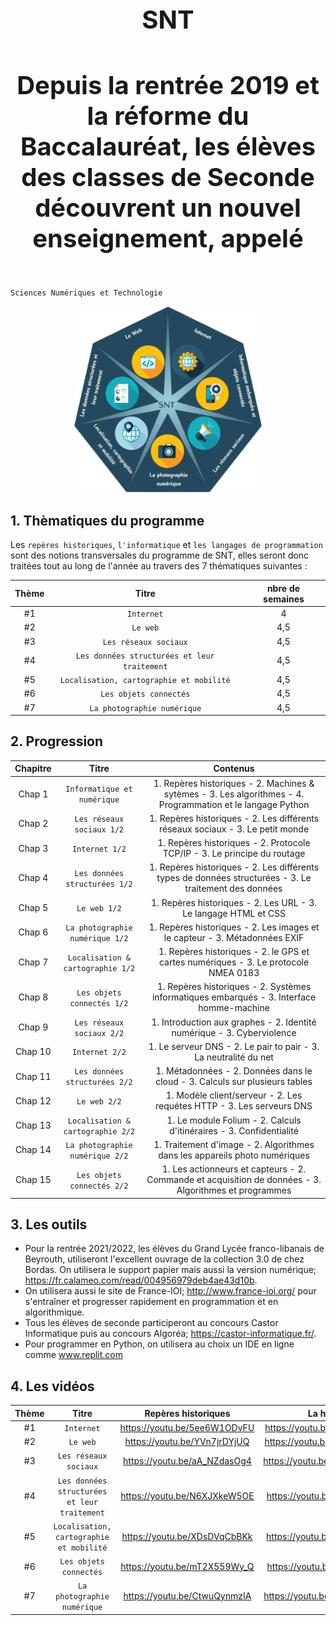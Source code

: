 

<h1 align="center" style="font-size:40px"> SNT </h1> 
<h4 align="center" style="font-size:40px"> Depuis la rentrée 2019 et la réforme du Baccalauréat, les élèves des classes de Seconde découvrent un nouvel enseignement, appelé   </h4> 

`Sciences Numériques et Technologie`        

<p align="center"> 
<img src="https://github.com/AlgoMaths/SNT/blob/main/SNT_logo.png" alt="SNT" width="300"> 
</p>

## **1. Thèmatiques du programme**

Les `repères historiques`, `l'informatique` et `les langages de programmation` sont des notions transversales du programme de SNT, elles seront donc traitées tout au long de l'année au travers des 7 thématiques suivantes :

| Thème | Titre | nbre de semaines |
| :-------------: |:-------------:| :-----: |
|  #1 | `Internet` | 4  |
|  #2 | `Le web` | 4,5 |
|  #3 | `Les réseaux sociaux` | 4,5 |
|  #4 | `Les données structurées et leur traitement` | 4,5 |
|  #5 | `Localisation, cartographie et mobilité` | 4,5 |
|  #6 | `Les objets connectés` | 4,5 |
|  #7 | `La photographie numérique` | 4,5 |     


## **2. Progression**

| Chapitre | Titre | Contenus |
| :-------------: |:-------------:| :-----: |
| Chap 1 | `Informatique et numérique` | 1. Repères historiques - 2. Machines & sytèmes - 3. Les algorithmes - 4. Programmation et le langage Python |
| Chap 2 | `Les réseaux sociaux 1/2` | 1. Repères historiques - 2. Les différents réseaux sociaux  - 3. Le petit monde |
| Chap 3 | `Internet 1/2` | 1. Repères historiques - 2. Protocole TCP/IP - 3. Le principe du routage |
| Chap 4 | `Les données structurées 1/2` | 1. Repères historiques - 2. Les différents types de données structurées - 3. Le traitement des données |
| Chap 5 | `Le web 1/2` | 1. Repères historiques - 2. Les URL - 3. Le langage HTML et CSS |
| Chap 6 | `La photographie numérique 1/2` | 1. Repères historiques - 2. Les images et le capteur - 3. Métadonnées EXIF |
| Chap 7 | `Localisation & cartographie 1/2` | 1. Repères historiques - 2. le GPS et cartes numériques - 3. Le protocole NMEA 0183 |
| Chap 8 | `Les objets connectés 1/2` | 1. Repères historiques - 2. Systèmes informatiques embarqués - 3. Interface homme-machine |
| Chap 9 | `Les réseaux sociaux 2/2` | 1. Introduction aux graphes - 2. Identité numérique  - 3. Cyberviolence |
| Chap 10 | `Internet 2/2` | 1. Le serveur DNS - 2. Le pair to pair  - 3. La neutralité du net |
| Chap 11 | `Les données structurées 2/2` | 1. Métadonnées - 2. Données dans le cloud - 3. Calculs sur plusieurs tables |
| Chap 12 | `Le web 2/2` | 1. Modèle client/serveur - 2. Les requétes HTTP - 3. Les serveurs DNS|
| Chap 13 | `Localisation & cartographie 2/2` | 1. Le module Folium - 2. Calculs d'itinéraires - 3. Confidentialité |
| Chap 14 | `La photographie numérique 2/2` | 1. Traitement d'image - 2. Algorithmes dans les appareils photo numériques |
| Chap 15 | `Les objets connectés 2/2` | 1. Les actionneurs et capteurs - 2. Commande et acquisition de données - 3. Algorithmes et programmes |

## **3. Les outils**

* Pour la rentrée 2021/2022, les élèves du Grand Lycée franco-libanais de Beyrouth, utiliseront l'excellent ouvrage de la collection 3.0 de chez Bordas. On utilisera le support papier mais aussi la version numérique; https://fr.calameo.com/read/004956979deb4ae43d10b.
* On utilisera aussi le site de France-IOI; http://www.france-ioi.org/ pour s'entraîner et progresser rapidement en programmation et en algorithmique.
* Tous les élèves de seconde participeront au concours Castor Informatique puis au concours Algoréa; https://castor-informatique.fr/.
* Pour programmer en Python, on utilisera au choix un IDE en ligne comme www.replit.com 


## **4. Les vidéos**

| Thème | Titre | Repères historiques | La hotline |
| :-------------: |:-------------:| :-----: |:-----: |
|  #1 | `Internet` | https://youtu.be/5ee6W1ODvFU  | https://youtu.be/aX3z3JoVEdE |
|  #2 | `Le web` | https://youtu.be/YVn7jrDYjUQ | https://youtu.be/GqD6AiaRo3U |
|  #3 | `Les réseaux sociaux` | https://youtu.be/aA_NZdasOg4 | https://youtu.be/nn1mIqW9oYQ |
|  #4 | `Les données structurées et leur traitement` | https://youtu.be/N6XJXkeW5OE | https://youtu.be/IJJgcZ2DEs0 |
|  #5 | `Localisation, cartographie et mobilité` | https://youtu.be/XDsDVqCbBKk | https://youtu.be/iTfNhcC2vBA |
|  #6 | `Les objets connectés` | https://youtu.be/mT2X559Wy_Q | https://youtu.be/DOECi_ZKaYI |
|  #7 | `La photographie numérique` | https://youtu.be/CtwuQynmzIA | https://youtu.be/UnNPNc-F9ks  |   


<objet width="560" height="315" src="https://www.youtube.com/embed/5ee6W1ODvFU" title="YouTube video player" frameborder="0" allow="accelerometer; autoplay; clipboard-write; encrypted-media; gyroscope; picture-in-picture" allowfullscreen></objet>

